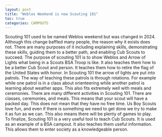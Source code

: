 ```yaml
---
layout: post
title: "Weblos Weekend is now Scouting 101"
toc: true
categories: CAMPOUTS
---
```

  Scouting 101 used to be named Weblos weekend but was changed in 2024. Although this
change baffled many people, the reason why it exists does not.
There are many purposes of it including explaining skills, demonstrating these skills,
guiding them to a better path, and enabling Cub Scouts to succeed.
    The purpose of scouting 101 is to show Weblos and Arrow of Lights what being in a
Scouts BSA Troop is like. It also teaches them how to be a better Cub Scout and person.
It teaches them how to retire the flag of the United States with honor.
    In Scouting 101 the arrow of lights are put into patrols. The way of teaching these patrols
is through rotations. For example while one patrol is in a class about orienteering while another
patrol is learning about weather apps. This also fits extremely well with meals and ceremonies.
    There are many different activities in Scouting 101. There are classes, ceremonies, and meals.
This means that your scout will have a packed day. This does not mean that they have no free time.
Us Boy Scouts love fun, and even if there is something we need to get done we try to make it as fun
as we can. This also means there will be plenty of games to play.
    To finalize, Scouting 101 is a very useful tool to teach Cub Scouts. It is used as an example of
a BSA campout. It also teaches them useful information. This allows them to enter society as a knowledgeable person.

